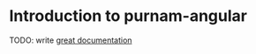 # Introduction to purnam-angular

TODO: write [great documentation](http://jacobian.org/writing/great-documentation/what-to-write/)
